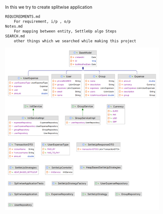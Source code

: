 In this we try to create splitwise application

    REQUIREDMENTS.md 
        For requirement, i/p , o/p 
    Notes.md 
        For mapping between entity, SettleUp algo Steps
    SEARCH.md 
        other things which we searched while making this project

<img alt="Local Image" src="src/main/resources/static/images/splitwise_class_diagram.png"/>

